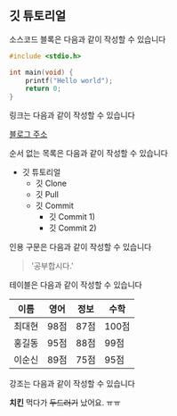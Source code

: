 ## 깃 튜토리얼

소스코드 블록은 다음과 같이 작성할 수 있습니다

```c
#include <stdio.h>

int main(void) {
    printf("Hello world");
    return 0;
}
```

링크는 다음과 같이 작성할 수 있습니다

[블로그 주소](https://blog.naver.com/ndb796)

순서 없는 목록은 다음과 같이 작성할 수 있습니다

* 깃 튜토리얼
   * 깃 Clone
   * 깃 Pull
   * 깃 Commit
      * 깃 Commit 1)
      * 깃 Commit 2)

인용 구문은 다음과 같이 작성할 수 있습니다

> '공부합시다.'

테이블은 다음과 같이 작성할 수 있습니다

이름|영어|정보|수학
---|---|---|---|
최대현|98점|87점|100점|
홍길동|95점|88점|99점|
이순신|89점|75점|95점|

강조는 다음과 같이 작성할 수 있습니다

**치킨** 먹다가 ~~두드러기~~ 났어요. ㅠㅠ
